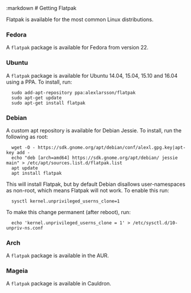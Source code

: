 <section class=""><div class="container"><div class="row"><div class="col-lg-10 col-lg-offset-1">
:markdown
  # Getting Flatpak

  Flatpak is available for the most common Linux distributions.

  ### Fedora

  A `flatpak` package is available for Fedora from version 22.

  ### Ubuntu

  A `flatpak` package is available for Ubuntu 14.04, 15.04, 15.10 and 16.04 using a PPA. To install, run:

      sudo add-apt-repository ppa:alexlarsson/flatpak
      sudo apt-get update
      sudo apt-get install flatpak

  ### Debian

  A custom apt repository is available for Debian Jessie. To install, run the following as root:

      wget -O - https://sdk.gnome.org/apt/debian/conf/alexl.gpg.key|apt-key add -
      echo "deb [arch=amd64] https://sdk.gnome.org/apt/debian/ jessie main" > /etc/apt/sources.list.d/flatpak.list
      apt update
      apt install flatpak

  This will install Flatpak, but by default Debian disallows user-namespaces as non-root, which means Flatpak will not work. To enable this run:

      sysctl kernel.unprivileged_userns_clone=1

  To make this change permanent (after reboot), run:

      echo 'kernel.unprivileged_userns_clone = 1' > /etc/sysctl.d/10-unpriv-ns.conf

  ### Arch

  A `flatpak` package is available in the AUR.

  ### Mageia

  A `flatpak` package is available in Cauldron.

</div></div></div></section>
